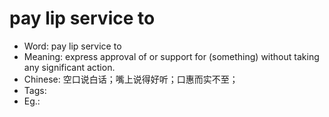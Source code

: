 # pay lip service to

- Word: pay lip service to
- Meaning: express approval of or support for (something) without taking any significant action.
- Chinese: 空口说白话；嘴上说得好听；口惠而实不至；
- Tags: 
- Eg.: 
